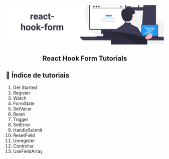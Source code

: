 <img alt="Tutorials" src="./react-hook-form.png" />
<h2 align="center">
  React Hook Form Tutorials
</h2>

## :memo: Índice de tutoriais

1. Get Started
2. Register
3. Watch
4. FormState
5. SetValue
6. Reset
7. Trigger
8. SetError
9. HandleSubmit
10. ResetField
11. Unregister
12. Controller
13. UseFieldArray
